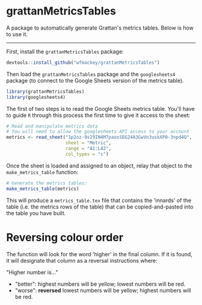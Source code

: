 # grattanMetricsTables
A package to automatically generate Grattan's metrics tables. Below is how to use it.

------

First, install the `grattanMetricsTables` package:

```r
devtools::install_github("wfmackey/grattanMetricsTables")
```

Then load the `grattanMetricsTables` package and the `googlesheets4` package (to connect to the Google Sheets version of the metrics table).

```r
library(grattanMetricsTables)
library(googlesheets4)
```

The first of two steps is to read the Google Sheets metrics table. You'll have to guide `R` through this process the first time to give it access to the sheet:

```r
# Read and manipulate metrics data
# You will need to allow the googlesheets API access to your account
metrics <- read_sheet("1p2oz-9s29IN4M7paosSEG24A3GwVn3uskXP0-3npd4Q", 
                      sheet = "Metric", 
                      range = "A1:L42",
                      col_types = "c")
```

Once the sheet is loaded and assigned to an object, relay that object to the `make_metrics_table` function:

```r
# Generate the metrics tables:
make_metrics_table(metrics) 
```

This will produce a `metrics_table.tex` file that contains the 'innards' of the table (i.e. the metrics rows of the table) that can be copied-and-pasted into the table you have built.

# Reversing colour order
The function will look for the word 'higher' in the final column. If it is found, it will designate that column as a reversal instructions where:

"Higher number is..."
* "better": highest numbers will be yellow; lowest numbers will be red.
* "worse":  **reversed** lowest numbers will be yellow; highest numbers will be red.

